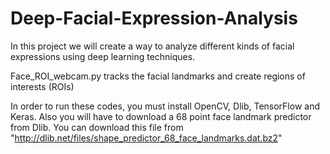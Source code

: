 # Deep-Facial-Expression-Analysis
In this project we will create a way to analyze different kinds of facial expressions using deep learning techniques.

Face_ROI_webcam.py tracks the facial landmarks and create regions of interests (ROIs) 

In order to run these codes, you must install OpenCV, Dlib, TensorFlow and Keras.
Also you will have to download a 68 point face landmark predictor from Dlib. You can download this file from "http://dlib.net/files/shape_predictor_68_face_landmarks.dat.bz2"
